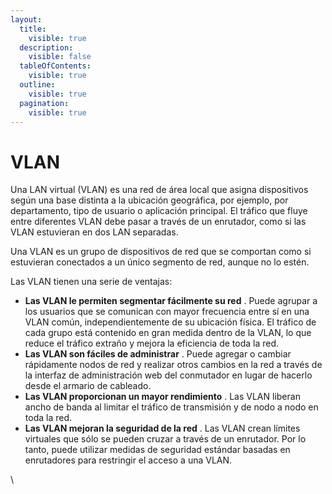 ```yaml
---
layout:
  title:
    visible: true
  description:
    visible: false
  tableOfContents:
    visible: true
  outline:
    visible: true
  pagination:
    visible: true
---
```


# VLAN

Una LAN virtual (VLAN) es una red de área local que asigna dispositivos según una base distinta a la ubicación geográfica, por ejemplo, por departamento, tipo de usuario o aplicación principal. El tráfico que fluye entre diferentes VLAN debe pasar a través de un enrutador, como si las VLAN estuvieran en dos LAN separadas.

Una VLAN es un grupo de dispositivos de red  que se comportan como si estuvieran conectados a un único segmento de red, aunque no lo estén.&#x20;

Las VLAN tienen una serie de ventajas:

* **Las VLAN le permiten segmentar fácilmente su red** . Puede agrupar a los usuarios que se comunican con mayor frecuencia entre sí en una VLAN común, independientemente de su ubicación física. El tráfico de cada grupo está contenido en gran medida dentro de la VLAN, lo que reduce el tráfico extraño y mejora la eficiencia de toda la red.
* **Las VLAN son fáciles de administrar** . Puede agregar o cambiar rápidamente nodos de red y realizar otros cambios en la red a través de la interfaz de administración web del conmutador en lugar de hacerlo desde el armario de cableado.
* **Las VLAN proporcionan un mayor rendimiento** . Las VLAN liberan ancho de banda al limitar el tráfico de transmisión y de nodo a nodo en toda la red.
* **Las VLAN mejoran la seguridad de la red** . Las VLAN crean límites virtuales que sólo se pueden cruzar a través de un enrutador. Por lo tanto, puede utilizar medidas de seguridad estándar basadas en enrutadores para restringir el acceso a una VLAN.

\
